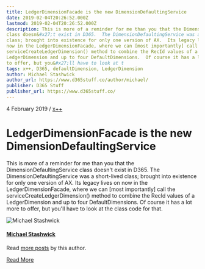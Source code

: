 ```yaml
---
title: LedgerDimensionFacade is the new DimensionDefaultingService
date: 2019-02-04T20:26:52.000Z
lastmod: 2019-02-04T20:26:52.000Z
description: This is more of a reminder for me than you that the DimensionDefaultingService
class doesn&#x27;t exist in D365.  The DimensionDefaultingService was a short-lived
class; brought into existence for only one version of AX.  Its legacy lives on
now in the LedgerDimensionFacade, where we can [most importantly] call the
serviceCreateLedgerDimension() method to combine the RecId values of a
LedgerDimension and up to four DefaultDimensions.  Of course it has a lot more
to offer, but you&#x27;ll have to look at t
tags: x++, D365, defaultDimension, LedgerDimension
author: Michael Stashwick
author_url: https://www.d365stuff.co/author/michael/
publisher: D365 Stuff
publisher_url: https://www.d365stuff.co/
---
```


4 February 2019 / [x++](/tag/x/)

# LedgerDimensionFacade is the new DimensionDefaultingService

This is more of a reminder for me than you that the DimensionDefaultingService
class doesn't exist in D365. The DimensionDefaultingService was a short-lived
class; brought into existence for only one version of AX. Its legacy lives on
now in the LedgerDimensionFacade, where we can [most importantly] call the
serviceCreateLedgerDimension() method to combine the RecId values of a
LedgerDimension and up to four DefaultDimensions. Of course it has a lot more
to offer, but you'll have to look at the class code for that.

![Michael Stashwick](/content/images/size/w100/2019/07/FacePic.jpg)

#### [Michael Stashwick](/author/michael/)

Read [more posts](/author/michael/) by this author.

[Read More](/author/michael/)


